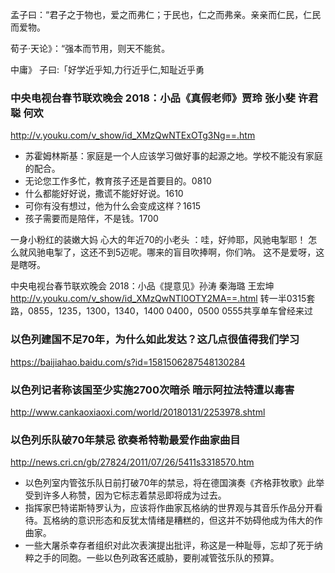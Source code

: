 孟子曰：“君子之于物也，爱之而弗仁；于民也，仁之而弗亲。亲亲而仁民，仁民而爱物。

荀子·天论》：“强本而节用，则天不能贫。

中庸》 子曰:「好学近乎知,力行近乎仁,知耻近乎勇
### 中央电视台春节联欢晚会 2018：小品《真假老师》贾玲 张小斐 许君聪 何欢
http://v.youku.com/v_show/id_XMzQwNTExOTg3Ng==.htm
- 苏霍姆林斯基：家庭是一个人应该学习做好事的起源之地。学校不能没有家庭的配合。
- 无论您工作多忙，教育孩子还是首要目的。0810
- 什么都能好好说，撒谎不能好好说。1610
- 可你有没有想过，他为什么会变成这样？1615
- 孩子需要而是陪伴，不是钱。1700

一身小粉红的装嫩大妈
心大的年近70的小老头
：哇，好帅耶，风驰电掣耶！
怎么就风驰电掣了，这还不到5迈呢。哪来的盲目吹捧啊，你们呐。
这不是爱呀，这是瞎呀。

中央电视台春节联欢晚会 2018：小品《提意见》孙涛 秦海璐 王宏坤
http://v.youku.com/v_show/id_XMzQwNTI0OTY2MA==.html
转一半0315套路，0855，1235，1300，1340，1400
0400，0500
0555共享单车曾经来过

### 以色列建国不足70年，为什么如此发达？这几点很值得我们学习
https://baijiahao.baidu.com/s?id=1581506287548130284
### 以色列记者称该国至少实施2700次暗杀 暗示阿拉法特遭以毒害
http://www.cankaoxiaoxi.com/world/20180131/2253978.shtml
### 以色列乐队破70年禁忌 欲奏希特勒最爱作曲家曲目
http://news.cri.cn/gb/27824/2011/07/26/5411s3318570.htm
- 以色列室内管弦乐队日前打破70年的禁忌，将在德国演奏《齐格菲牧歌》此举受到许多人称赞，因为它标志着禁忌即将成为过去。
- 指挥家巴特诺斯特罗认为，应该将作曲家瓦格纳的世界观与其音乐作品分开看待。瓦格纳的意识形态和反犹太情绪是糟糕的，但这并不妨碍他成为伟大的作曲家。
- 一些大屠杀幸存者组织对此次表演提出批评，称这是一种耻辱，忘却了死于纳粹之手的同胞。一些以色列政客还威胁，要削减管弦乐队的预算。